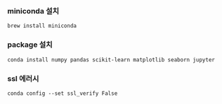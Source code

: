 ### miniconda 설치
```shell
brew install miniconda
```

### package 설치
```shell
conda install numpy pandas scikit-learn matplotlib seaborn jupyter
```

### ssl 에러시 
``` shell
conda config --set ssl_verify False
```
